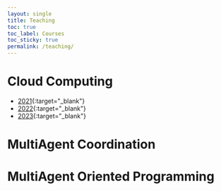 ```yaml
---
layout: single
title: Teaching
toc: true
toc_label: Courses
toc_sticky: true
permalink: /teaching/
---
```


# Cloud Computing

* [2021](https://cloud-and-edge-infrastructures.pages.emse.fr/2021){:target="_blank"}
* [2022](https://cloud-and-edge-infrastructures.pages.emse.fr/2022){:target="_blank"}
* [2023](https://cloud-and-edge-infrastructures.pages.emse.fr/2023){:target="_blank"}

# MultiAgent Coordination

# MultiAgent Oriented Programming
